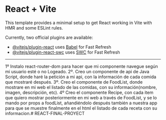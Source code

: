 # React + Vite

This template provides a minimal setup to get React working in Vite with HMR and some ESLint rules.

Currently, two official plugins are available:

- [@vitejs/plugin-react](https://github.com/vitejs/vite-plugin-react/blob/main/packages/plugin-react/README.md) uses [Babel](https://babeljs.io/) for Fast Refresh
- [@vitejs/plugin-react-swc](https://github.com/vitejs/vite-plugin-react-swc) uses [SWC](https://swc.rs/) for Fast Refresh

______________________________________________________

1º Instalo react-router-dom para hacer que mi componente navegue según mi usuario esté o no Logeado. 
2º. Creo un componente de api de Java Script, donde haré la petición a mi api, con la información de cada comida que mostraré después.
3º. Creo el componente de FoodList, donde mostrare en mi web el listado de las comidas, con su información(nombre, imagen, descripción, etc).
4º Creo el componente Recipe, con cada item que quiero mostrar posteriormente en mi web a través de FoodList, y se lo mando por props a foodList, añandiéndolo después también a nuestra app para que se muestre finalmente en el html el listado de cada receta con su informacion.#   R E A C T - F I N A L - P R O Y E C T  
 